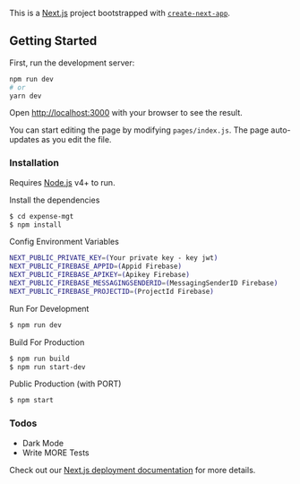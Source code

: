 This is a [Next.js](https://nextjs.org/) project bootstrapped with [`create-next-app`](https://github.com/vercel/next.js/tree/canary/packages/create-next-app).

## Getting Started

First, run the development server:

```bash
npm run dev
# or
yarn dev
```

Open [http://localhost:3000](http://localhost:3000) with your browser to see the result.

You can start editing the page by modifying `pages/index.js`. The page auto-updates as you edit the file.

### Installation

Requires [Node.js](https://nodejs.org/) v4+ to run.

Install the dependencies

```sh
$ cd expense-mgt
$ npm install
```

Config Environment Variables
```sh
NEXT_PUBLIC_PRIVATE_KEY=(Your private key - key jwt)
NEXT_PUBLIC_FIREBASE_APPID=(Appid Firebase)
NEXT_PUBLIC_FIREBASE_APIKEY=(Apikey Firebase)
NEXT_PUBLIC_FIREBASE_MESSAGINGSENDERID=(MessagingSenderID Firebase)
NEXT_PUBLIC_FIREBASE_PROJECTID=(ProjectId Firebase)
```

Run For Development
```sh
$ npm run dev
```

Build For Production
```sh
$ npm run build
$ npm run start-dev
```

Public Production (with PORT)
```sh
$ npm start
```
### Todos

- Dark Mode
 - Write MORE Tests

Check out our [Next.js deployment documentation](https://nextjs.org/docs/deployment) for more details.
